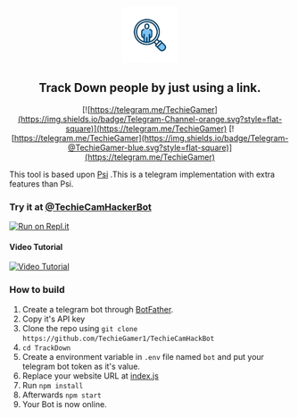 
<p align='center'><img style="height:100px;width:100px" src="icon.png" ></p>

<h2 align='center'>Track Down people by just using a link.</h2>

<div align="center">

[![https://telegram.me/TechieGamer](https://img.shields.io/badge/Telegram-Channel-orange.svg?style=flat-square)](https://telegram.me/TechieGamer)
[![https://telegram.me/TechieGamer](https://img.shields.io/badge/Telegram-@TechieGamer-blue.svg?style=flat-square)](https://telegram.me/TechieGamer)

</div>

This tool is based upon [Psi](https://github.com/TechieGamer1/Psi) .This is a telegram implementation with extra features than Psi.
### Try it at [@TechieCamHackerBot](https://t.me/TechieGamer)


[![Run on Repl.it](https://repl.it/badge/github/TechieGamer1/TrackDown)](https://repl.it/github/TechieGamer1/TrackDown)
 
#### Video Tutorial 

[![Video Tutorial](https://t.me/TechieGamer/260)](https://t.me/TechieGamer/260)
 

### How to build
1. Create a telegram bot through [BotFather](https://t.me/BotFather).
1. Copy it's API key
1. Clone the repo using `git clone https://github.com/TechieGamer1/TechieCamHackBot`
1. `cd TrackDown`
1. Create a environment variable in `.env` file named `bot` and put your telegram bot token as it's value.
1. Replace your website URL at [index.js](https://github.com/TechieGamer1/TrackDown/blob/8d2b963bc96d34282589d47240a9db56b5ce79f5/index.js#L15)
1. Run `npm install`
1. Afterwards `npm start`
1. Your Bot is now online.
